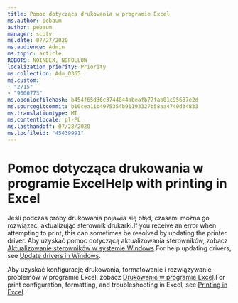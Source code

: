 ```yaml
---
title: Pomoc dotycząca drukowania w programie Excel
ms.author: pebaum
author: pebaum
manager: scotv
ms.date: 07/27/2020
ms.audience: Admin
ms.topic: article
ROBOTS: NOINDEX, NOFOLLOW
localization_priority: Priority
ms.collection: Adm_O365
ms.custom:
- "2715"
- "9000773"
ms.openlocfilehash: b454f65d36c3744044abeafb77fab01c95637e2d
ms.sourcegitcommit: b10cea11b4975354b91193327b58aa4740d34833
ms.translationtype: MT
ms.contentlocale: pl-PL
ms.lasthandoff: 07/28/2020
ms.locfileid: "45439991"
---
```

# <a name="help-with-printing-in-excel"></a><span data-ttu-id="1d7b2-102">Pomoc dotycząca drukowania w programie Excel</span><span class="sxs-lookup"><span data-stu-id="1d7b2-102">Help with printing in Excel</span></span>

<span data-ttu-id="1d7b2-103">Jeśli podczas próby drukowania pojawia się błąd, czasami można go rozwiązać, aktualizując sterownik drukarki.</span><span class="sxs-lookup"><span data-stu-id="1d7b2-103">If you receive an error when attempting to print, this can sometimes be resolved by updating the printer driver.</span></span> <span data-ttu-id="1d7b2-104">Aby uzyskać pomoc dotyczącą aktualizowania sterowników, zobacz [Aktualizowanie sterowników w systemie Windows](https://support.microsoft.com/help/4028443/windows-10-update-drivers).</span><span class="sxs-lookup"><span data-stu-id="1d7b2-104">For help updating drivers, see [Update drivers in Windows](https://support.microsoft.com/help/4028443/windows-10-update-drivers).</span></span>

<span data-ttu-id="1d7b2-105">Aby uzyskać konfigurację drukowania, formatowanie i rozwiązywanie problemów w programie Excel, zobacz [Drukowanie w programie Excel](https://support.office.com/client/9785e791-de6f-48dd-9b0d-899d75c33d69).</span><span class="sxs-lookup"><span data-stu-id="1d7b2-105">For print configuration, formatting, and troubleshooting in Excel, see [Printing in Excel](https://support.office.com/client/9785e791-de6f-48dd-9b0d-899d75c33d69).</span></span>